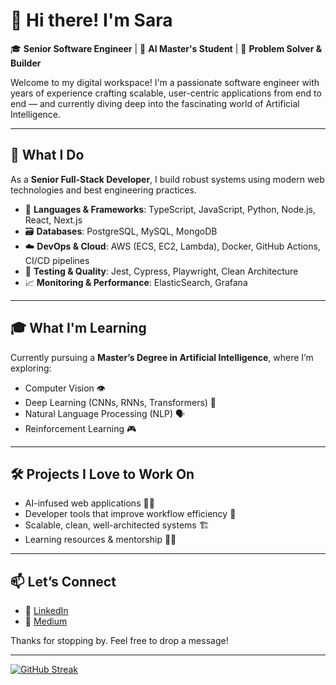 
# 👋 Hi there! I'm Sara

🎓 **Senior Software Engineer** | 🧠 **AI Master's Student** | 🚀 **Problem Solver & Builder**

Welcome to my digital workspace! I'm a passionate software engineer with years of experience crafting scalable, user-centric applications from end to end — and currently diving deep into the fascinating world of Artificial Intelligence.

---

## 💼 What I Do

As a **Senior Full-Stack Developer**, I build robust systems using modern web technologies and best engineering practices.

- 🧩 **Languages & Frameworks**: TypeScript, JavaScript, Python, Node.js, React, Next.js
- 🗃️ **Databases**: PostgreSQL, MySQL, MongoDB
- ☁️ **DevOps & Cloud**: AWS (ECS, EC2, Lambda), Docker, GitHub Actions, CI/CD pipelines
- 🧪 **Testing & Quality**: Jest, Cypress, Playwright, Clean Architecture
- 📈 **Monitoring & Performance**: ElasticSearch, Grafana

---

## 🎓 What I'm Learning

Currently pursuing a **Master’s Degree in Artificial Intelligence**, where I’m exploring:

- Computer Vision 👁️
- Deep Learning (CNNs, RNNs, Transformers) 🧠
- Natural Language Processing (NLP) 🗣️
- Reinforcement Learning 🎮

---

## 🛠️ Projects I Love to Work On

- AI-infused web applications 🤖🌐  
- Developer tools that improve workflow efficiency 🧰  
- Scalable, clean, well-architected systems 🏗️  
- Learning resources & mentorship 👨‍🏫  

---

## 📫 Let’s Connect

- 💼 [LinkedIn](https://www.linkedin.com/in/santanasara/)
- 🧠 [Medium](https://medium.com/@sarabmds)

Thanks for stopping by. Feel free to drop a message!

---

[![GitHub Streak](https://streak-stats.demolab.com?user=santanasara&theme=violet-punch)](https://git.io/streak-stats)


